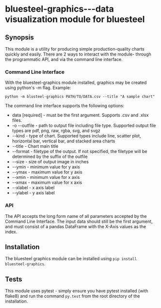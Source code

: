 # bluesteel-graphics---data visualization module for bluesteel


## Synopsis
This module is a utility for producing simple production-quality charts quickly and easily. There are 2 ways to interact with the module- through the programmatic API, and via the command line interface. 

### Command Line Interface
With the bluesteel-graphics module installed, graphics may be created using python's -m flag. Example:

    python -m blusteel-graphics PATH/TO/DATA.csv --title "A sample chart"
The command line interface supports the following options:


* data [required] - must be the first argument. Supports .csv and .xlsx files.
* -o --outfile - path to output file including file type. Supported output file types are
    pdf, png, raw, rgba, svg, and svgz
* --kind - type of chart. Supported types include line, scatter plot, horizontal bar, 
    vertical bar, and stacked area charts
* --title - Chart main title
* --format - filetype of the output. If not specified, the filetype will be determined
    by the suffix of the outfile
* --size - size of output image in inches
* --ymin - minimum value for y axis 
* --ymax - maximum value for y axis 
* --xmin - minimum value for x axis 
* --xmax - maximum value for x axis 
* --xlabel - x axis label
* --ylabel - y axis label


### API
The API accepts the long form name of all parameters accepted by the Command Line Interface. The input data should still be the first argument, and must consist of a pandas DataFrame with the X-Axis values as the index.


## Installation

The bluesteel graphics module can be installed using `pip install bluesteel-graphics`. 

## Tests
This module uses pytest - simply ensure you have pytest installed (with flake8) and run the command `py.test` from the root directory of the installation.

